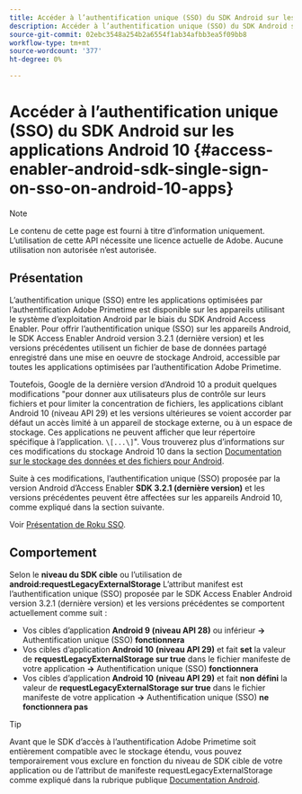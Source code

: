 ```yaml
---
title: Accéder à l’authentification unique (SSO) du SDK Android sur les applications Android 10
description: Accéder à l’authentification unique (SSO) du SDK Android sur les applications Android 10
source-git-commit: 02ebc3548a254b2a6554f1ab34afbb3ea5f09bb8
workflow-type: tm+mt
source-wordcount: '377'
ht-degree: 0%

---
```


# Accéder à l’authentification unique (SSO) du SDK Android sur les applications Android 10 {#access-enabler-android-sdk-single-sign-on-sso-on-android-10-apps}

>[!NOTE]
>
>Le contenu de cette page est fourni à titre d’information uniquement. L’utilisation de cette API nécessite une licence actuelle de Adobe. Aucune utilisation non autorisée n’est autorisée.

## Présentation

L’authentification unique (SSO) entre les applications optimisées par l’authentification Adobe Primetime est disponible sur les appareils utilisant le système d’exploitation Android par le biais du SDK Android Access Enabler. Pour offrir l’authentification unique (SSO) sur les appareils Android, le SDK Access Enabler Android version 3.2.1 (dernière version) et les versions précédentes utilisent un fichier de base de données partagé enregistré dans une mise en oeuvre de stockage Android, accessible par toutes les applications optimisées par l’authentification Adobe Primetime.

Toutefois, Google de la dernière version d’Android 10 a produit quelques modifications &quot;pour donner aux utilisateurs plus de contrôle sur leurs fichiers et pour limiter la concentration de fichiers, les applications ciblant Android 10 (niveau API 29) et les versions ultérieures se voient accorder par défaut un accès limité à un appareil de stockage externe, ou à un espace de stockage. Ces applications ne peuvent afficher que leur répertoire spécifique à l’application. `\[...\]`&quot;. Vous trouverez plus d’informations sur ces modifications du stockage Android 10 dans la section [Documentation sur le stockage des données et des fichiers pour Android](https://developer.android.com/training/data-storage/files/external-scoped).

Suite à ces modifications, l’authentification unique (SSO) proposée par la version Android d’Access Enabler **SDK 3.2.1 (dernière version)** et les versions précédentes peuvent être affectées sur les appareils Android 10, comme expliqué dans la section suivante.

Voir [Présentation de Roku SSO](/help/authentication/roku-sso-overview.md).

## Comportement

Selon le **niveau du SDK cible** ou l’utilisation de **android:requestLegacyExternalStorage** L’attribut manifest est l’authentification unique (SSO) proposée par le SDK Access Enabler Android version 3.2.1 (dernière version) et les versions précédentes se comportent actuellement comme suit :

- Vos cibles d’application **Android 9 (niveau API 28)** ou inférieur **-\>** Authentification unique (SSO) **fonctionnera**
- Vos cibles d’application **Android 10** **(niveau API 29)** et fait **set** la valeur de **requestLegacyExternalStorage sur true** dans le fichier manifeste de votre application **-\>** Authentification unique (SSO) **fonctionnera**
- Vos cibles d’application **Android 10** **(niveau API 29)** et fait **non défini** la valeur de **requestLegacyExternalStorage sur true** dans le fichier manifeste de votre application **-\>** Authentification unique (SSO) **ne fonctionnera pas**


>[!TIP]
>
> Avant que le SDK d’accès à l’authentification Adobe Primetime soit entièrement compatible avec le stockage étendu, vous pouvez temporairement vous exclure en fonction du niveau de SDK cible de votre application ou de l’attribut de manifeste requestLegacyExternalStorage comme expliqué dans la rubrique publique [Documentation Android](https://developer.android.com/training/data-storage/files/external-scoped#opt-out-of-scoped-storage).
